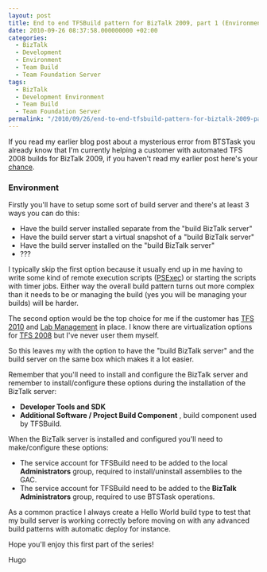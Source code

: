 ```yaml
---
layout: post
title: End to end TFSBuild pattern for BizTalk 2009, part 1 (Environment)
date: 2010-09-26 08:37:58.000000000 +02:00
categories:
  - BizTalk
  - Development
  - Environment
  - Team Build
  - Team Foundation Server
tags:
  - BizTalk
  - Development Environment
  - Team Build
  - Team Foundation Server
permalink: "/2010/09/26/end-to-end-tfsbuild-pattern-for-biztalk-2009-part-i-environment/"
---
```


If you read my earlier blog post about a mysterious error from BTSTask you already know that I'm currently helping a customer with automated TFS 2008 builds for BizTalk 2009, if you haven't read my earlier post here's your [chance](http://www.hugohaggmark.com/2010/09/26/end-to-end-tfsbuild-pattern-for-biztalk-2009-part-i-environment/ "mysterious error from btstask").

### Environment

Firstly you'll have to setup some sort of build server and there's at least 3 ways you can do this:

- Have the build server installed separate from the "build BizTalk server"
- Have the build server start a virtual snapshot of a "build BizTalk server"
- Have the build server installed on the "build BizTalk server"
- ???

I typically skip the first option because it usually end up in me having to write some kind of remote execution scripts ([PSExec](http://technet.microsoft.com/en-us/sysinternals/bb897553.aspx "PSExec")) or starting the scripts with timer jobs. Either way the overall build pattern turns out more complex than it needs to be or managing the build (yes you will be managing your builds) will be harder.

The second option would be the top choice for me if the customer has [TFS 2010](http://msdn.microsoft.com/en-us/vstudio/ff637362.aspx "TFS 2010") and [Lab Management](http://msdn.microsoft.com/en-us/vstudio/ee712698.aspx "Lab Management") in place. I know there are virtualization options for [TFS 2008](http://msdn.microsoft.com/en-us/vstudio/ff637362.aspx "TFS 2008") but I've never user them myself.

So this leaves my with the option to have the "build BizTalk server" and the build server on the same box which makes it a lot easier.

Remember that you'll need to install and configure the BizTalk server and remember to install/configure these options during the installation of the BizTalk server:

- **Developer Tools and SDK**
- **Additional Software / Project Build Component** , build component used by TFSBuild.

When the BizTalk server is installed and configured you'll need to make/configure these options:

- The service account for TFSBuild need to be added to the local **Administrators** group, required to install/uninstall assemblies to the GAC.
- The service account for TFSBuild need to be added to the **BizTalk Administrators** group, required to use BTSTask operations.

As a common practice I always create a Hello World build type to test that my build server is working correctly before moving on with any advanced build patterns with automatic deploy for instance.

Hope you'll enjoy this first part of the series!

Hugo
